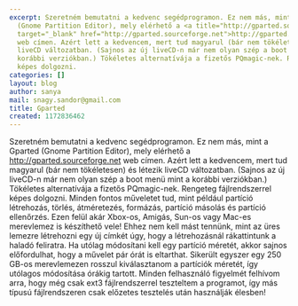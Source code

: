 ```yaml
---
excerpt: Szeretném bemutatni a kedvenc segédprogramon. Ez nem más, mint a Gparted
  (Gnome Partition Editor), mely elérhető a <a title="http://gparted.sourceforge.net"
  target="_blank" href="http://gparted.sourceforge.net">http://gparted.sourceforge.net</a>
  web címen. Azért lett a kedvencem, mert tud magyarul (bár nem tökéletesen) és létezik
  liveCD változatban. (Sajnos az új liveCD-n már nem olyan szép a boot menü mint a
  korábbi verziókban.) Tökéletes alternatívája a fizetős PQmagic-nek. Rengeteg fájlrendszerrel
  képes dolgozni.
categories: []
layout: blog
author: sanya
mail: snagy.sandor@gmail.com
title: Gparted
created: 1172836462
---
```

Szeretném bemutatni a kedvenc segédprogramon. Ez nem más, mint a Gparted (Gnome Partition Editor), mely elérhető a <a title="http://gparted.sourceforge.net" target="_blank" href="http://gparted.sourceforge.net">http://gparted.sourceforge.net</a> web címen. Azért lett a kedvencem, mert tud magyarul (bár nem tökéletesen) és létezik liveCD változatban. (Sajnos az új liveCD-n már nem olyan szép a boot menü mint a korábbi verziókban.) Tökéletes alternatívája a fizetős PQmagic-nek. Rengeteg fájlrendszerrel képes dolgozni. Minden fontos műveletet tud, mint például partíció létrehozás, törlés, átméretezés, formázás, partíció másolás és partíció ellenőrzés. Ezen felül akár Xbox-os, Amigás, Sun-os vagy Mac-es merevlemez is készíthető vele! Ehhez nem kell mást tennünk, mint az üres lemezre létrehozni egy új címkét úgy, hogy a létrehozásnál rákattintunk a haladó feliratra. Ha utólag módosítani kell egy partíció méretét, akkor sajnos előfordulhat, hogy a művelet pár órát is eltarthat. Sikerült egyszer egy 250 GB-os merevlemezen rosszul kiválasztanom a partíciók méretét, így utólagos módosítása órákig tartott. Minden felhasználó figyelmét felhívom arra, hogy még csak ext3 fájlrendszerrel teszteltem a programot, így más típusú fájlrendszeren csak előzetes tesztelés után használják élesben!
